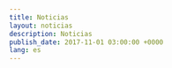 ```yaml
---
title: Noticias
layout: noticias
description: Noticias
publish_date: 2017-11-01 03:00:00 +0000
lang: es
---
```

